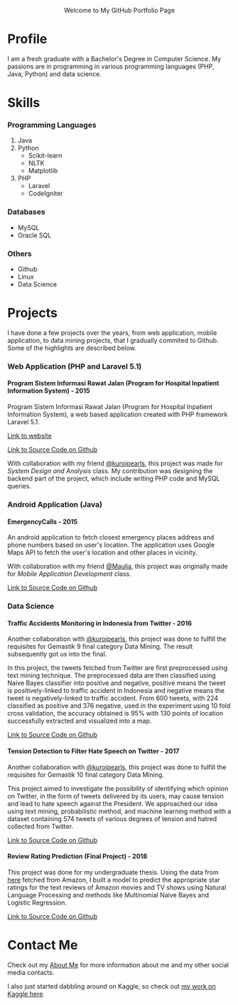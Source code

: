 <p align="center"> Welcome to My GitHub Portfolio Page </p>

# Profile
I am a fresh graduate with a Bachelor's Degree in Computer Science. My passions are in programming in various programming languages (PHP, Java, Python) and data science. 

# Skills
### Programming Languages
1. Java
2. Python
    - Scikit-learn
    - NLTK
    - Matplotlib
3. PHP
    - Laravel
    - CodeIgniter

### Databases
- MySQL
- Oracle SQL

### Others
- Github
- Linux
- Data Science

# Projects
I have done a few projects over the years, from web application, mobile application, to data mining projects, that I gradually commited to Github. Some of the highlights are described below.

### Web Application (PHP and Laravel 5.1)
#### Program Sistem Informasi Rawat Jalan (Program for Hospital Inpatient Information System) - 2015
Program Sistem Informasi Rawat Jalan (Program for Hospital Inpatient Information System), a web based application created with PHP framework Laravel 5.1.

[Link to website](http://rawatjalan.herokuapp.com/)

[Link to Source Code on Github](https://github.com/catris25/rawatjalan)

With collaboration with my friend [@kuroipearls](https://github.com/kuroipearls), this project was made for *System Design and Analysis* class. My contribution was designing the backend part of the project, which include writing PHP code and MySQL queries.

### Android Application (Java)
#### EmergencyCalls - 2015
An android application to fetch closest emergency places address and phone numbers based on user's location. The application uses Google Maps API to fetch the user's location and other places in vicinity.

With collaboration with my friend [@Maulia](https://github.com/Maulia), this project was originally made for *Mobile Application Development* class. 

[Link to Source Code on Github](https://github.com/catris25/emergencycalls)

### Data Science
#### Traffic Accidents Monitoring in Indonesia from Twitter - 2016
Another collaboration with [@kuroipearls](https://github.com/kuroipearls), this project was done to fulfill the requisites for Gemastik 9 final category Data Mining. The result subsequently got us into the final.

In this project, the tweets fetched from Twitter are first preprocessed using text mining technique. The preprocessed data are then classified using Naive Bayes classifier into positive and negative, positive means the tweet is positively-linked to traffic accident in Indonesia and negative means the tweet is negatively-linked to traffic accident. From 600 tweets, with 224 classified as positive and 376 negative, used in the experiment using 10 fold cross validation, the accuracy obtained is 95% with 130 points of location successfully extracted and visualized into a map.

[Link to Source Code on Github](https://github.com/catris25/tweetmining)

#### Tension Detection to Filter Hate Speech on Twitter - 2017
Another collaboration with [@kuroipearls](https://github.com/kuroipearls), this project was done to fulfill the requisites for Gemastik 10 final category Data Mining.

This project aimed to investigate the possibility of identifying which opinion on Twitter, in the form of tweets delivered by its users, may cause tension and lead to hate speech against the President. We approached our idea using text mining, probabilistic method, and machine learning method with a dataset containing 574 tweets of various degrees of tension and hatred collected from Twitter.

[Link to Source Code on Github](https://github.com/catris25/tensionDetection)

#### Review Rating Prediction (Final Project) - 2018
This project was done for my undergraduate thesis. Using the data from [here](http://jmcauley.ucsd.edu/data/amazon/) fetched from Amazon, I built a model to predict the appropriate star ratings for the text reviews of Amazon movies and TV shows using Natural Language Processing and methods like Multinomial Naive Bayes and Logistic Regression.

[Link to Source Code on Github](https://github.com/catris25/review_rating_prediction)


# Contact Me
Check out my [About Me](https://about.me/lia.ristiana) for more information about me and my other social media contacts.

I also just started dabbling around on Kaggle, so check out [my work on Kaggle here](https://www.kaggle.com/catris25).
